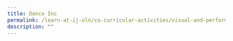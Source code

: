 ```yaml
---
title: Dance Inc
permalink: /learn-at-ij-oln/co-curricular-activities/visual-and-performing-arts/dance-inc/
description: ""
---
```

